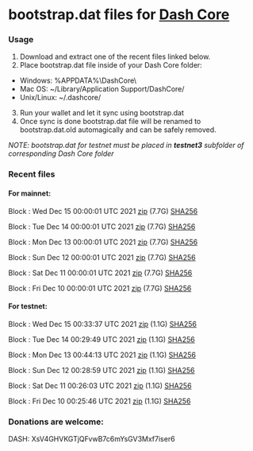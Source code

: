 # bootstrap.dat files for [Dash Core](https://github.com/dashpay/dash)

### Usage

1. Download and extract one of the recent files linked below.
2. Place bootstrap.dat file inside of your Dash Core folder:
 - Windows: %APPDATA%\DashCore\
 - Mac OS: ~/Library/Application Support/DashCore/
 - Unix/Linux: ~/.dashcore/
3. Run your wallet and let it sync using bootstrap.dat
4. Once sync is done bootstrap.dat file will be renamed to bootstrap.dat.old automagically and can be safely removed.

_NOTE: bootstrap.dat for testnet must be placed in **testnet3** subfolder of corresponding Dash Core folder_

### Recent files

#### For mainnet:

Block [](https://insight.dash.org/insight/block/): Wed Dec 15 00:00:01 UTC 2021 [zip](https://dash-bootstrap.ams3.digitaloceanspaces.com/mainnet/2021-12-15/bootstrap.dat.zip) (7.7G) [SHA256](https://dash-bootstrap.ams3.digitaloceanspaces.com/mainnet/2021-12-15/sha256.txt)

Block [](https://insight.dash.org/insight/block/): Tue Dec 14 00:00:01 UTC 2021 [zip](https://dash-bootstrap.ams3.digitaloceanspaces.com/mainnet/2021-12-14/bootstrap.dat.zip) (7.7G) [SHA256](https://dash-bootstrap.ams3.digitaloceanspaces.com/mainnet/2021-12-14/sha256.txt)

Block [](https://insight.dash.org/insight/block/): Mon Dec 13 00:00:01 UTC 2021 [zip](https://dash-bootstrap.ams3.digitaloceanspaces.com/mainnet/2021-12-13/bootstrap.dat.zip) (7.7G) [SHA256](https://dash-bootstrap.ams3.digitaloceanspaces.com/mainnet/2021-12-13/sha256.txt)

Block [](https://insight.dash.org/insight/block/): Sun Dec 12 00:00:01 UTC 2021 [zip](https://dash-bootstrap.ams3.digitaloceanspaces.com/mainnet/2021-12-12/bootstrap.dat.zip) (7.7G) [SHA256](https://dash-bootstrap.ams3.digitaloceanspaces.com/mainnet/2021-12-12/sha256.txt)

Block [](https://insight.dash.org/insight/block/): Sat Dec 11 00:00:01 UTC 2021 [zip](https://dash-bootstrap.ams3.digitaloceanspaces.com/mainnet/2021-12-11/bootstrap.dat.zip) (7.7G) [SHA256](https://dash-bootstrap.ams3.digitaloceanspaces.com/mainnet/2021-12-11/sha256.txt)

Block [](https://insight.dash.org/insight/block/): Fri Dec 10 00:00:01 UTC 2021 [zip](https://dash-bootstrap.ams3.digitaloceanspaces.com/mainnet/2021-12-10/bootstrap.dat.zip) (7.7G) [SHA256](https://dash-bootstrap.ams3.digitaloceanspaces.com/mainnet/2021-12-10/sha256.txt)


#### For testnet:

Block [](https://testnet-insight.dashevo.org/insight/block/): Wed Dec 15 00:33:37 UTC 2021 [zip](https://dash-bootstrap.ams3.digitaloceanspaces.com/testnet/2021-12-15/bootstrap.dat.zip) (1.1G) [SHA256](https://dash-bootstrap.ams3.digitaloceanspaces.com/testnet/2021-12-15/sha256.txt)

Block [](https://testnet-insight.dashevo.org/insight/block/): Tue Dec 14 00:29:49 UTC 2021 [zip](https://dash-bootstrap.ams3.digitaloceanspaces.com/testnet/2021-12-14/bootstrap.dat.zip) (1.1G) [SHA256](https://dash-bootstrap.ams3.digitaloceanspaces.com/testnet/2021-12-14/sha256.txt)

Block [](https://testnet-insight.dashevo.org/insight/block/): Mon Dec 13 00:44:13 UTC 2021 [zip](https://dash-bootstrap.ams3.digitaloceanspaces.com/testnet/2021-12-13/bootstrap.dat.zip) (1.1G) [SHA256](https://dash-bootstrap.ams3.digitaloceanspaces.com/testnet/2021-12-13/sha256.txt)

Block [](https://testnet-insight.dashevo.org/insight/block/): Sun Dec 12 00:28:59 UTC 2021 [zip](https://dash-bootstrap.ams3.digitaloceanspaces.com/testnet/2021-12-12/bootstrap.dat.zip) (1.1G) [SHA256](https://dash-bootstrap.ams3.digitaloceanspaces.com/testnet/2021-12-12/sha256.txt)

Block [](https://testnet-insight.dashevo.org/insight/block/): Sat Dec 11 00:26:03 UTC 2021 [zip](https://dash-bootstrap.ams3.digitaloceanspaces.com/testnet/2021-12-11/bootstrap.dat.zip) (1.1G) [SHA256](https://dash-bootstrap.ams3.digitaloceanspaces.com/testnet/2021-12-11/sha256.txt)

Block [](https://testnet-insight.dashevo.org/insight/block/): Fri Dec 10 00:25:46 UTC 2021 [zip](https://dash-bootstrap.ams3.digitaloceanspaces.com/testnet/2021-12-10/bootstrap.dat.zip) (1.1G) [SHA256](https://dash-bootstrap.ams3.digitaloceanspaces.com/testnet/2021-12-10/sha256.txt)


### Donations are welcome:

DASH: XsV4GHVKGTjQFvwB7c6mYsGV3Mxf7iser6

